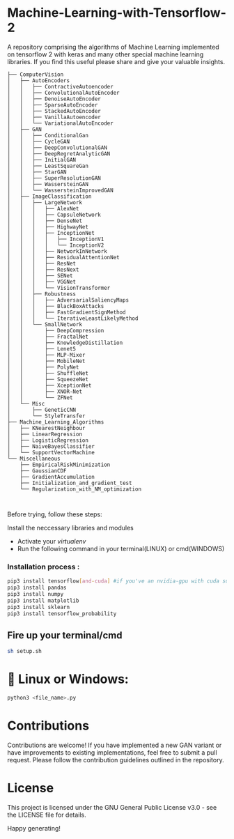 # Machine-Learning-with-Tensorflow-2
A repository comprising the algorithms of Machine Learning implemented on tensorflow 2 with keras and many other special machine learning libraries. If you find this useful please share and give your valuable insights.

```
├── ComputerVision
│   ├── AutoEncoders
│   │   ├── ContractiveAutoencoder
│   │   ├── ConvolutionalAutoEncoder
│   │   ├── DenoiseAutoEncoder
│   │   ├── SparseAutoEncoder
│   │   ├── StackedAutoEncoder
│   │   ├── VanillaAutoencoder
│   │   └── VariationalAutoEncoder
│   ├── GAN
│   │   ├── ConditionalGan
│   │   ├── CycleGAN
│   │   ├── DeepConvolutionalGAN
│   │   ├── DeepRegretAnalyticGAN
│   │   ├── InitialGAN
│   │   ├── LeastSquareGan
│   │   ├── StarGAN
│   │   ├── SuperResolutionGAN
│   │   ├── WassersteinGAN
│   │   └── WassersteinImprovedGAN
│   ├── ImageClassification
│   │   ├── LargeNetwork
│   │   │   ├── AlexNet
│   │   │   ├── CapsuleNetwork
│   │   │   ├── DenseNet
│   │   │   ├── HighwayNet
│   │   │   ├── InceptionNet
│   │   │   │   ├── InceptionV1
│   │   │   │   └── InceptionV2
│   │   │   ├── NetworkInNetwork
│   │   │   ├── ResidualAttentionNet
│   │   │   ├── ResNet
│   │   │   ├── ResNext
│   │   │   ├── SENet
│   │   │   ├── VGGNet
│   │   │   └── VisionTransformer
│   │   ├── Robustness
│   │   │   ├── AdversarialSaliencyMaps
│   │   │   ├── BlackBoxAttacks
│   │   │   ├── FastGradientSignMethod
│   │   │   └── IterativeLeastLikelyMethod
│   │   └── SmallNetwork
│   │       ├── DeepCompression
│   │       ├── FractalNet
│   │       ├── KnowledgeDistillation
│   │       ├── Lenet5
│   │       ├── MLP-Mixer
│   │       ├── MobileNet
│   │       ├── PolyNet
│   │       ├── ShuffleNet
│   │       ├── SqueezeNet
│   │       ├── XceptionNet
│   │       ├── XNOR-Net
│   │       └── ZFNet
│   └── Misc
│       ├── GeneticCNN
│       └── StyleTransfer
├── Machine_Learning_Algorithms
│   ├── KNearestNeighbour
│   ├── LinearRegression
│   ├── LogisticRegression
│   ├── NaiveBayesClassifier
│   └── SupportVectorMachine
└── Miscellaneous
    ├── EmpiricalRiskMinimization
    ├── GaussianCDF
    ├── GradientAccumulation
    ├── Initialization_and_gradient_test
    └── Regularization_with_NM_optimization



```

Before trying, follow these steps:

  Install the neccessary libraries and modules
   - Activate your *virtualenv*
   - Run the following command in your terminal(LINUX) or cmd(WINDOWS)
 
  ###  Installation process :
  ```bash
  pip3 install tensorflow[and-cuda] #if you've an nvidia-gpu with cuda support
  pip3 install pandas
  pip3 install numpy
  pip3 install matplotlib
  pip3 install sklearn
  pip3 install tensorflow_probability
  ```
  
  ## Fire up your terminal/cmd
  ```bash
  sh setup.sh
  ```
   
   # 🤖 Linux or Windows:
   ```bash
   python3 <file_name>.py
   ```

# Contributions
Contributions are welcome! If you have implemented a new GAN variant or have improvements to existing implementations, feel free to submit a pull request. Please follow the contribution guidelines outlined in the repository.

# License
This project is licensed under the GNU General Public License v3.0 - see the LICENSE file for details.

Happy generating! 
  

